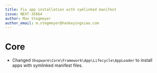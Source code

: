 ```yaml
---
title: Fix app installation with symlinked manifest
issue: NEXT-35664
author: Max Stegmeyer
author_email: m.stegmeyer@haokeyingxiao.com
---
```

# Core
* Changed `Shopware\Core\Framework\App\Lifecycle\AppLoader` to install apps with symlinked manifest files.

